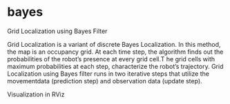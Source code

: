 # bayes
Grid Localization using Bayes Filter

Grid Localization is a variant of discrete Bayes Localization. In this method, the map is an occupancy grid. At each time step, the algorithm finds out the probabilities of the robot’s presence at every grid cell.T he grid cells with maximum probabilities at each step, characterize the robot’s trajectory. Grid Localization using Bayes filter runs in two iterative steps that utilize the movementdata (prediction step) and observation data (update step).

Visualization in RViz
